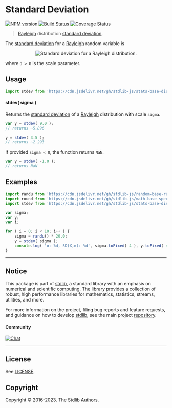 <!--

@license Apache-2.0

Copyright (c) 2018 The Stdlib Authors.

Licensed under the Apache License, Version 2.0 (the "License");
you may not use this file except in compliance with the License.
You may obtain a copy of the License at

   http://www.apache.org/licenses/LICENSE-2.0

Unless required by applicable law or agreed to in writing, software
distributed under the License is distributed on an "AS IS" BASIS,
WITHOUT WARRANTIES OR CONDITIONS OF ANY KIND, either express or implied.
See the License for the specific language governing permissions and
limitations under the License.

-->

# Standard Deviation

[![NPM version][npm-image]][npm-url] [![Build Status][test-image]][test-url] [![Coverage Status][coverage-image]][coverage-url] <!-- [![dependencies][dependencies-image]][dependencies-url] -->

> [Rayleigh][rayleigh-distribution] distribution [standard deviation][standard-deviation].

<!-- Section to include introductory text. Make sure to keep an empty line after the intro `section` element and another before the `/section` close. -->

<section class="intro">

The [standard deviation][standard-deviation] for a [Rayleigh][rayleigh-distribution] random variable is

<!-- <equation class="equation" label="eq:rayleigh_stdev" align="center" raw="\sqrt{ \frac{4-\pi }{2} }\sigma" alt="Standard deviation for a Rayleigh distribution."> -->

<div class="equation" align="center" data-raw-text="\sqrt{ \frac{4-\pi }{2} }\sigma" data-equation="eq:rayleigh_stdev">
    <img src="https://cdn.jsdelivr.net/gh/stdlib-js/stdlib@51534079fef45e990850102147e8945fb023d1d0/lib/node_modules/@stdlib/stats/base/dists/rayleigh/stdev/docs/img/equation_rayleigh_stdev.svg" alt="Standard deviation for a Rayleigh distribution.">
    <br>
</div>

<!-- </equation> -->

where `σ > 0` is the scale parameter.

</section>

<!-- /.intro -->

<!-- Package usage documentation. -->



<section class="usage">

## Usage

```javascript
import stdev from 'https://cdn.jsdelivr.net/gh/stdlib-js/stats-base-dists-rayleigh-stdev@deno/mod.js';
```

#### stdev( sigma )

Returns the [standard deviation][standard-deviation] of a [Rayleigh][rayleigh-distribution] distribution with scale `sigma`.

```javascript
var y = stdev( 9.0 );
// returns ~5.896

y = stdev( 3.5 );
// returns ~2.293
```

If provided `sigma < 0`, the function returns `NaN`.

```javascript
var y = stdev( -1.0 );
// returns NaN
```

</section>

<!-- /.usage -->

<!-- Package usage notes. Make sure to keep an empty line after the `section` element and another before the `/section` close. -->

<section class="notes">

</section>

<!-- /.notes -->

<!-- Package usage examples. -->

<section class="examples">

## Examples

<!-- eslint no-undef: "error" -->

```javascript
import randu from 'https://cdn.jsdelivr.net/gh/stdlib-js/random-base-randu@deno/mod.js';
import round from 'https://cdn.jsdelivr.net/gh/stdlib-js/math-base-special-round@deno/mod.js';
import stdev from 'https://cdn.jsdelivr.net/gh/stdlib-js/stats-base-dists-rayleigh-stdev@deno/mod.js';

var sigma;
var y;
var i;

for ( i = 0; i < 10; i++ ) {
    sigma = randu() * 20.0;
    y = stdev( sigma );
    console.log( 'σ: %d, SD(X,σ): %d', sigma.toFixed( 4 ), y.toFixed( 4 ) );
}
```

</section>

<!-- /.examples -->

<!-- Section to include cited references. If references are included, add a horizontal rule *before* the section. Make sure to keep an empty line after the `section` element and another before the `/section` close. -->

<section class="references">

</section>

<!-- /.references -->

<!-- Section for related `stdlib` packages. Do not manually edit this section, as it is automatically populated. -->

<section class="related">

</section>

<!-- /.related -->

<!-- Section for all links. Make sure to keep an empty line after the `section` element and another before the `/section` close. -->


<section class="main-repo" >

* * *

## Notice

This package is part of [stdlib][stdlib], a standard library with an emphasis on numerical and scientific computing. The library provides a collection of robust, high performance libraries for mathematics, statistics, streams, utilities, and more.

For more information on the project, filing bug reports and feature requests, and guidance on how to develop [stdlib][stdlib], see the main project [repository][stdlib].

#### Community

[![Chat][chat-image]][chat-url]

---

## License

See [LICENSE][stdlib-license].


## Copyright

Copyright &copy; 2016-2023. The Stdlib [Authors][stdlib-authors].

</section>

<!-- /.stdlib -->

<!-- Section for all links. Make sure to keep an empty line after the `section` element and another before the `/section` close. -->

<section class="links">

[npm-image]: http://img.shields.io/npm/v/@stdlib/stats-base-dists-rayleigh-stdev.svg
[npm-url]: https://npmjs.org/package/@stdlib/stats-base-dists-rayleigh-stdev

[test-image]: https://github.com/stdlib-js/stats-base-dists-rayleigh-stdev/actions/workflows/test.yml/badge.svg?branch=main
[test-url]: https://github.com/stdlib-js/stats-base-dists-rayleigh-stdev/actions/workflows/test.yml?query=branch:main

[coverage-image]: https://img.shields.io/codecov/c/github/stdlib-js/stats-base-dists-rayleigh-stdev/main.svg
[coverage-url]: https://codecov.io/github/stdlib-js/stats-base-dists-rayleigh-stdev?branch=main

<!--

[dependencies-image]: https://img.shields.io/david/stdlib-js/stats-base-dists-rayleigh-stdev.svg
[dependencies-url]: https://david-dm.org/stdlib-js/stats-base-dists-rayleigh-stdev/main

-->

[chat-image]: https://img.shields.io/gitter/room/stdlib-js/stdlib.svg
[chat-url]: https://gitter.im/stdlib-js/stdlib/

[stdlib]: https://github.com/stdlib-js/stdlib

[stdlib-authors]: https://github.com/stdlib-js/stdlib/graphs/contributors

[umd]: https://github.com/umdjs/umd
[es-module]: https://developer.mozilla.org/en-US/docs/Web/JavaScript/Guide/Modules

[deno-url]: https://github.com/stdlib-js/stats-base-dists-rayleigh-stdev/tree/deno
[umd-url]: https://github.com/stdlib-js/stats-base-dists-rayleigh-stdev/tree/umd
[esm-url]: https://github.com/stdlib-js/stats-base-dists-rayleigh-stdev/tree/esm
[branches-url]: https://github.com/stdlib-js/stats-base-dists-rayleigh-stdev/blob/main/branches.md

[stdlib-license]: https://raw.githubusercontent.com/stdlib-js/stats-base-dists-rayleigh-stdev/main/LICENSE

[rayleigh-distribution]: https://en.wikipedia.org/wiki/Rayleigh_distribution

[standard-deviation]: https://en.wikipedia.org/wiki/Standard_deviation

</section>

<!-- /.links -->
